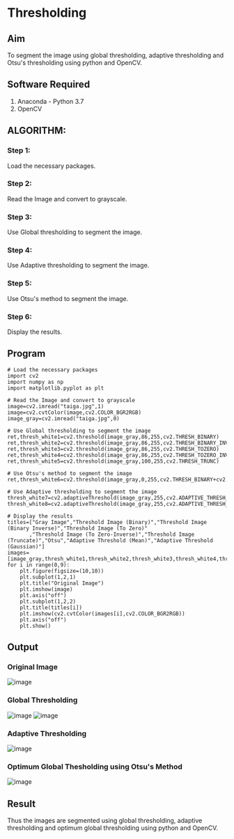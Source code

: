 # Thresholding
## Aim
To segment the image using global thresholding, adaptive thresholding and Otsu's thresholding using python and OpenCV.

## Software Required
1. Anaconda - Python 3.7
2. OpenCV

## ALGORITHM:

### Step 1:
Load the necessary packages.

### Step 2:
Read the Image and convert to grayscale.

### Step 3:
Use Global thresholding to segment the image.

### Step 4:
Use Adaptive thresholding to segment the image.

### Step 5:
Use Otsu's method to segment the image.

### Step 6:
Display the results.

## Program
```
# Load the necessary packages
import cv2
import numpy as np
import matplotlib.pyplot as plt

# Read the Image and convert to grayscale
image=cv2.imread("taiga.jpg",1)
image=cv2.cvtColor(image,cv2.COLOR_BGR2RGB)
image_gray=cv2.imread("taiga.jpg",0)

# Use Global thresholding to segment the image
ret,thresh_white1=cv2.threshold(image_gray,86,255,cv2.THRESH_BINARY)
ret,thresh_white2=cv2.threshold(image_gray,86,255,cv2.THRESH_BINARY_INV)
ret,thresh_white3=cv2.threshold(image_gray,86,255,cv2.THRESH_TOZERO)
ret,thresh_white4=cv2.threshold(image_gray,86,255,cv2.THRESH_TOZERO_INV)
ret,thresh_white5=cv2.threshold(image_gray,100,255,cv2.THRESH_TRUNC)

# Use Otsu's method to segment the image 
ret,thresh_white6=cv2.threshold(image_gray,0,255,cv2.THRESH_BINARY+cv2.THRESH_OTSU)

# Use Adaptive thresholding to segment the image
thresh_white7=cv2.adaptiveThreshold(image_gray,255,cv2.ADAPTIVE_THRESH_MEAN_C,cv2.THRESH_BINARY,11,2)
thresh_white8=cv2.adaptiveThreshold(image_gray,255,cv2.ADAPTIVE_THRESH_GAUSSIAN_C,cv2.THRESH_BINARY,11,2)

# Display the results
titles=["Gray Image","Threshold Image (Binary)","Threshold Image (Binary Inverse)","Threshold Image (To Zero)"
       ,"Threshold Image (To Zero-Inverse)","Threshold Image (Truncate)","Otsu","Adaptive Threshold (Mean)","Adaptive Threshold (Gaussian)"]
images=[image_gray,thresh_white1,thresh_white2,thresh_white3,thresh_white4,thresh_white5,thresh_white6,thresh_white7,thresh_white8]
for i in range(0,9):
    plt.figure(figsize=(10,10))
    plt.subplot(1,2,1)
    plt.title("Original Image")
    plt.imshow(image)
    plt.axis("off")
    plt.subplot(1,2,2)
    plt.title(titles[i])
    plt.imshow(cv2.cvtColor(images[i],cv2.COLOR_BGR2RGB))
    plt.axis("off")
    plt.show()
```

## Output

### Original Image
![image](https://user-images.githubusercontent.com/75234912/169960345-2cc5754e-bf0b-49bd-a015-29dd48569e07.png)

### Global Thresholding
![image](https://user-images.githubusercontent.com/75234912/169960516-f95c5cb1-dd55-4cf7-88da-1797e4a85246.png)
![image](https://user-images.githubusercontent.com/75234912/169960600-6062f527-c56f-497e-85c5-df0597747049.png)


### Adaptive Thresholding
![image](https://user-images.githubusercontent.com/75234912/169960713-ce4681dd-f2d5-4bb9-af57-f1bfb0a8fe90.png)


### Optimum Global Thesholding using Otsu's Method
![image](https://user-images.githubusercontent.com/75234912/169960778-9bc561b8-a0e7-4fcf-b525-c44f2504275c.png)


## Result
Thus the images are segmented using global thresholding, adaptive thresholding and optimum global thresholding using python and OpenCV.

